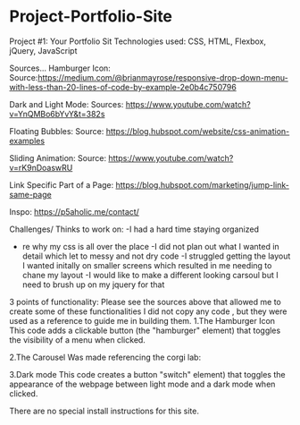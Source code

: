 # Project-Portfolio-Site
Project #1: Your Portfolio Sit
Technologies used: CSS, HTML, Flexbox, jQuery, JavaScript

Sources...
Hamburger Icon:
Source:https://medium.com/@brianmayrose/responsive-drop-down-menu-with-less-than-20-lines-of-code-by-example-2e0b4c750796

Dark and Light Mode:
Sources: https://www.youtube.com/watch?v=YnQMBo6bYvY&t=382s

Floating Bubbles:
Source: https://blog.hubspot.com/website/css-animation-examples

Sliding Animation:
Source: https://www.youtube.com/watch?v=rK9nDoaswRU

Link Specific Part of a Page:
https://blog.hubspot.com/marketing/jump-link-same-page

Inspo:
https://p5aholic.me/contact/

Challenges/ Thinks to work on:
-I had a hard time staying organized
- re why my css is all over the place
-I did not plan out what I wanted in detail which let to messy and not dry code
-I struggled getting the layout I wanted initally on smaller screens which resulted in me needing to chane my layout
-I would like to make a different looking carsoul but I need to brush up on my jquery for that


3 points of functionality: Please see the sources above that allowed me to create some of these functionalities 
I did not copy any code , but they were used as a reference to guide me in building them. 
1.The Hamburger Icon
This code adds a clickable button (the "hamburger" element) that toggles the visibility of a menu when clicked.

2.The Carousel
Was made referencing the corgi lab:

3.Dark mode
This code creates a button  "switch" element) that toggles the appearance of the webpage between  light mode and a dark mode when clicked.




There are no special install instructions for this site.
